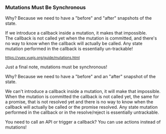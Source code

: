 ### Mutations Must Be Synchronous

Why? Because we need to have a "before" and "after" snapshots of the state.

If we introduce a callback inside a mutation, it makes that impossible.<br>The callback is not called yet when the mutation is committed, and there's no way to know when the callback will actually be called. Any state mutation performed in the callback is essentially un-trackable!

<small>https://vuex.vuejs.org/guide/mutations.html</small>

<aside class="notes">
Just a final note, mutations must be synchronous!

Why? Because we need to have a "before" and an "after" snapshot of the state.

We can't introduce a callback inside a mutation, it will make that impossible.
When the mutation is committed the callback is not called yet, the same for
a promise, that is not resolved yet
and there is no way to know when the callback will actually be called or the promise resolved.
Any state mutation performed in the callback or in the resolve/reject is
essentially untrackable.

You need to call an API or trigger a callback?
You can use actions instead of mutations!
</aside>
